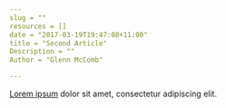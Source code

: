 ```yaml
---
slug = ""
resources = []
date = "2017-03-19T19:47:08+11:00"
title = "Second Article"
Description = ""
Author = "Glenn McComb"

---
```


[Lorem ipsum](http://www.lipsum.com/) dolor sit amet, consectetur adipiscing elit.